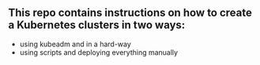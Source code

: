 ## This repo contains instructions on how to create a Kubernetes clusters in two ways: 
- using kubeadm and in a hard-way 
- using scripts and deploying everything manually